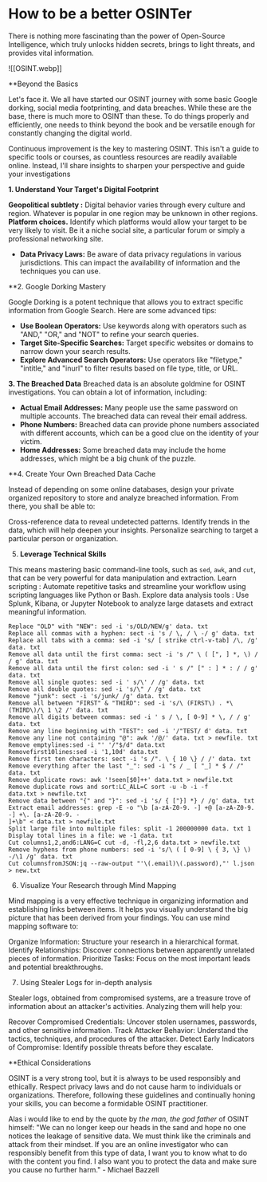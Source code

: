 # How to be a better OSINTer

There is nothing more fascinating than the power of Open-Source Intelligence, which truly unlocks hidden secrets, brings to light threats, and provides vital information. 

![[OSINT.webp]]

**Beyond the Basics

Let's face it. We all have started our OSINT journey with some basic Google dorking, social media footprinting, and data breaches. While these are the base, there is much more to OSINT than these. To do things properly and efficiently, one needs to think beyond the book and be versatile enough for constantly changing the digital world.

Continuous improvement is the key to mastering OSINT. This isn't a guide to specific tools or courses, as countless resources are readily available online. Instead, I'll share insights to sharpen your perspective and guide your investigations

**1. Understand Your Target's Digital Footprint**

**Geopolitical subtlety :** Digital behavior varies through every culture and region. Whatever is popular in one region may be unknown in other regions.
**Platform choices.** Identify which platforms would allow your target to be very likely to visit. Be it a niche social site, a particular forum or simply a professional networking site.
* **Data Privacy Laws:** Be aware of data privacy regulations in various jurisdictions. This can impact the availability of information and the techniques you can use.

**2. Google Dorking Mastery

Google Dorking is a potent technique that allows you to extract specific information from Google Search. Here are some advanced tips:

* **Use Boolean Operators:** Use keywords along with operators such as "AND," "OR," and "NOT" to refine your search queries.
* **Target Site-Specific Searches:** Target specific websites or domains to narrow down your search results.
* **Explore Advanced Search Operators:** Use operators like "filetype," "intitle," and "inurl" to filter results based on file type, title, or URL.

**3. The Breached Data**
 Breached data is an absolute goldmine for OSINT investigations. You can obtain a lot of information, including:

* **Actual Email Addresses:** Many people use the same password on multiple accounts. The breached data can reveal their email address.
* **Phone Numbers:** Breached data can provide phone numbers associated with different accounts, which can be a good clue on the identity of your victim.
* **Home Addresses:** Some breached data may include the home addresses, which might be a big chunk of the puzzle.

**4. Create Your Own Breached Data Cache

Instead of depending on some online databases, design your private organized repository to store and analyze breached information. From there, you shall be able to:
 
Cross-reference data to reveal undetected patterns.
Identify trends in the data, which will help deepen your insights.
Personalize searching to target a particular person or organization.

5. **Leverage Technical Skills**

This means mastering basic command-line tools, such as `sed`, `awk`, and `cut`, that can be very powerful for data manipulation and extraction.
 Learn scripting : Automate repetitive tasks and streamline your workflow using scripting languages like Python or Bash.
 Explore data analysis tools : Use Splunk, Kibana, or Jupyter Notebook to analyze large datasets and extract meaningful information.
``` shell
Replace "OLD" with "NEW": sed -i 's/OLD/NEW/g' data. txt
Replace all commas with a hyphen: sect -i 's / \, / \ -/ g' data. txt
Replace all tabs with a comma: sed -i 's/ [ strike ctrl-v-tab] /\, /g' data. txt
Remove all data until the first comma: sect -i 's /" \ ( [", ] *, \) / / g' data. txt
Remove all data until the first colon: sed -i ' s /" [" : ] * : / / g' data. txt
Remove all single quotes: sed -i ' s/\' / /g' data. txt
Remove all double quotes: sed -i 's/\" / /g' data. txt
Remove "junk": sect -i 's/junk/ /g' data. txt
Remove all between "FIRST" & "THIRD": sed -i 's/\ (FIRST\) . *\(THIRD\)/\ 1 \2 /' data. txt
Remove all digits between commas: sed -i ' s / \, [ 0-9] * \, / / g' data. txt
Remove any line beginning with "TEST": sed -i '/"TEST/ d' data. txt
Remove any line not containing "@": awk '/@/' data. txt > newfile. txt
Remove emptylines:sed -i "' '/"$/d" data.txt
Removefirst10lines:sed -i '1,10d' data.txt
Remove first ten characters: sect -i 's /". \ { 10 \} / /' data. txt
Remove everything after the last "_": sed -i "s / _ [ "_] * $ / /" data. txt
Remove duplicate rows: awk '!seen[$0]++' data.txt > newfile.txt
Remove duplicate rows and sort:LC_ALL=C sort -u -b -i -f
data.txt > newfile.txt
Remove data between "{" and "}": sed -i 's/ { ["}] *} / /g' data. txt
Extract email addresses: grep -E -o "\b [a-zA-Z0-9. -] +@ [a-zA-Z0-9. -] +\. [a-zA-Z0-9. -
]+\b" < data.txt > newfile.txt
Split large file into multiple files: split -1 200000000 data. txt 1
Display total lines in a file: we -1 data. txt
Cut columns1,2,and6:LANG=C cut -d, -fl,2,6 data.txt > newfile.txt
Remove hyphens from phone numbers: sed -i 's/\ ( [ 0-9] \ { 3, \} \) -/\1 /g' data. txt
Cut columnsfromJSON:jq --raw-output "'\(.email)\(.password),"' l.json > new.txt
```

6. Visualize Your Research through Mind Mapping

Mind mapping is a very effective technique in organizing information and establishing links between items. It helps you visually understand the big picture that has been derived from your findings. You can use mind mapping software to:

Organize Information: Structure your research in a hierarchical format.
Identify Relationships: Discover connections between apparently unrelated pieces of information.
Prioritize Tasks: Focus on the most important leads and potential breakthroughs.

7. Using Stealer Logs for in-depth analysis

Stealer logs, obtained from compromised systems, are a treasure trove of information about an attacker's activities. Analyzing them will help you:

Recover Compromised Credentials: Uncover stolen usernames, passwords, and other sensitive information.
Track Attacker Behavior: Understand the tactics, techniques, and procedures of the attacker.
Detect Early Indicators of Compromise: Identify possible threats before they escalate.

**Ethical Considerations

OSINT is a very strong tool, but it is always to be used responsibly and ethically. Respect privacy laws and do not cause harm to individuals or organizations. Therefore, following these guidelines and continually honing your skills, you can become a formidable OSINT practitioner.

Alas i would like to end by the quote by *the man, the god father* of OSINT himself:
"We can no longer keep our heads in the sand and hope no one notices the leakage of sensitive data. We must think like the criminals and attack from their mindset. If you are an online investigator who can responsibly benefit from this type of data, I want you to know what to do with the content you find. I also want you to protect the data and make sure you cause no further harm." - Michael Bazzell

